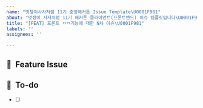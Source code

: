 ```yaml
---
name: "멋쟁이사자처럼 11기 중앙해커톤 Issue Template\U0001F981"
about: "멋쟁이 사자처럼 11기 해커톤 클라이언트(프론트앤드) 이슈 템플릿입니다\U0001F981"
title: "[FEAT] 프론트 ㅁㅁ기능에 대한 N차 이슈\U0001F981"
labels: ''
assignees: ''

---
```


## 📌  Feature Issue

<!-- 구현 기능에 대해 설명해주세요. -->

## 📝  To-do
<!-- 해야 할 일들을 적어주세요. -->

- [ ]

